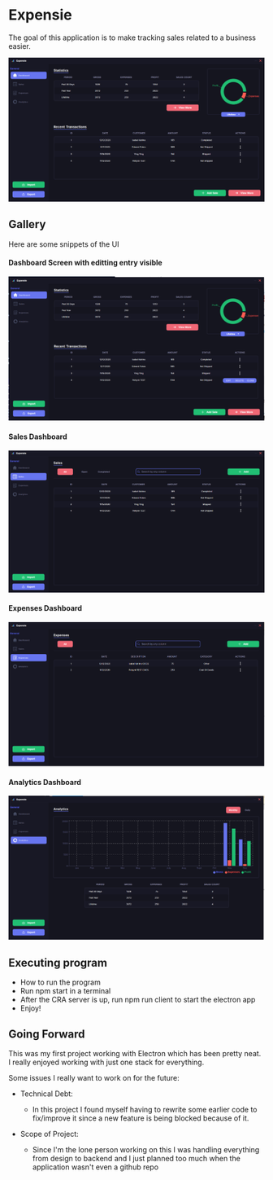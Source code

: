 # Expensie

The goal of this application is to make tracking sales related to a business easier.

![UI Preview](https://raw.githubusercontent.com/CFKeef/ExpensieV2/main/src/assets/readMeBanner.png)

## Gallery

Here are some snippets of the UI

#### Dashboard Screen with editting entry visible
![Dashboard Screen with editting entry visible](https://raw.githubusercontent.com/CFKeef/ExpensieV2/main/src/assets/readMeImage1.png)

#### Sales Dashboard 
![Sales Dashboard](https://raw.githubusercontent.com/CFKeef/ExpensieV2/main/src/assets/readMeImage2.png)

#### Expenses Dashboard 
![Expenses Dashboard](https://raw.githubusercontent.com/CFKeef/ExpensieV2/main/src/assets/readMeImage3.png)

#### Analytics Dashboard 
![Analytics Dashboard](https://raw.githubusercontent.com/CFKeef/ExpensieV2/main/src/assets/readMeImage4.png)

## Executing program

* How to run the program
* Run npm start in a terminal
* After the CRA server is up, run npm run client to start the electron app
* Enjoy!

## Going Forward

This was my first project working with Electron which has been pretty neat. I really enjoyed working with just one stack for everything.

Some issues I really want to work on for the future:

* Technical Debt:
    * In this project I found myself having to rewrite some earlier code to fix/improve it since a new feature is being blocked because of it.

* Scope of Project:
    * Since I'm the lone person working on this I was handling everything from design to backend and I just planned too much when the application wasn't even a github repo


